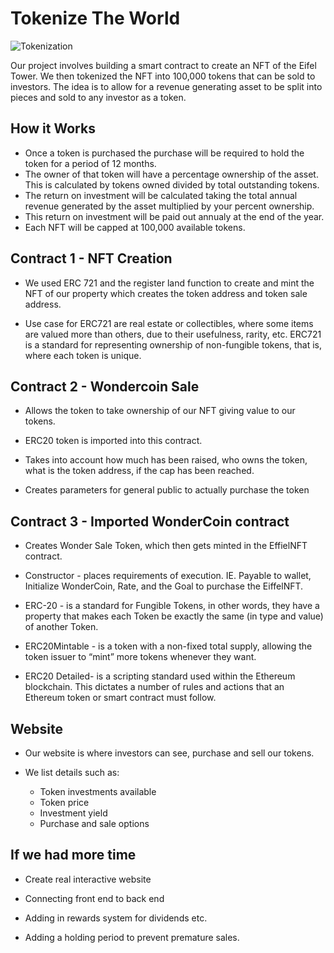 # Tokenize The World
![Tokenization](https://theblockbox.io/wp-content/uploads/2020/11/Tokenization.jpg)

Our project involves building a smart contract to create an NFT of the Eifel Tower. We then tokenized the NFT into 100,000 tokens that can be sold to investors. The idea is to allow for a revenue generating asset to be split into pieces and sold to any investor as a token. 


## How it Works
- Once a token is purchased the purchase will be required to hold the token for a period of 12 months.
- The owner of that token will have a percentage ownership of the asset. This is calculated by tokens owned divided by total outstanding tokens.
- The return on investment will be calculated taking the total annual revenue generated by the asset multiplied by your percent ownership. 
- This return on investment will be paid out annualy at the end of the year. 
- Each NFT will be capped at 100,000 available tokens.

## Contract 1 - NFT Creation
- We used ERC 721  and the register land function to create and mint the NFT of our property which creates the token address and token sale address. 

- Use case for ERC721 are real estate or collectibles, where some items are valued more than others, due to their usefulness, rarity, etc. ERC721 is a standard for representing ownership of non-fungible tokens, that is, where each token is unique.

## Contract 2 - Wondercoin Sale
- Allows the token to take ownership of our NFT giving value to our tokens.

- ERC20 token is imported into this contract.

- Takes into account how much has been raised, who owns the token, what is the token address, if the cap has been reached. 

- Creates parameters for general public to actually purchase the token

## Contract 3 - Imported WonderCoin contract
- Creates Wonder Sale Token, which then gets minted in the EffielNFT contract.

- Constructor - places requirements of execution.  IE. Payable to wallet, Initialize WonderCoin, Rate, and the Goal to purchase the EiffelNFT.

- ERC-20 - is a standard for Fungible Tokens, in other words, they have a property that makes each Token be exactly the same (in type and value) of another Token.

- ERC20Mintable - is a token with a non-fixed total supply, allowing the token issuer to “mint” more tokens whenever they want.

- ERC20 Detailed- is a scripting standard used within the Ethereum blockchain. This dictates a number of rules and actions that an Ethereum token or smart contract must follow.

## Website
- Our website is where investors can see, purchase and sell our tokens.

- We list details such as:
    - Token investments available
    - Token price
    - Investment yield
    - Purchase and sale options

## If we had more time
- Create real interactive website

- Connecting front end to back end

- Adding in rewards system for dividends etc.

- Adding a holding period to prevent premature sales. 
